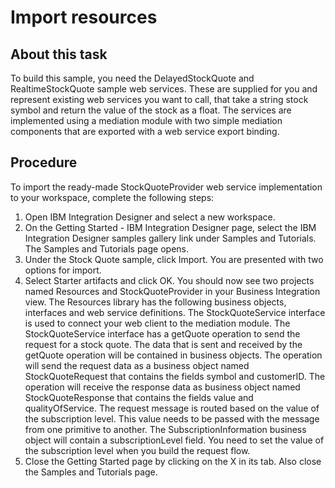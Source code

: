 <!-- image -->

# Import resources

## About this task

To build this sample, you need the DelayedStockQuote and
RealtimeStockQuote sample web services. These are supplied for you
and represent existing web services you want to call, that take a
string stock symbol and return the value of the stock as a float.
The services are implemented using a mediation module with two simple
mediation components that are exported with a web service export binding.

## Procedure

To import the ready-made StockQuoteProvider web service
implementation to your workspace, complete the following steps:

1. Open IBM Integration Designer and select a new workspace.
2. On the Getting Started - IBM Integration Designer page,
select the IBM Integration Designer samples gallery link under Samples
and Tutorials.  The Samples and Tutorials page opens.
3. Under the Stock Quote sample, click Import. You are presented with two options for import.
4. Select Starter artifacts and click OK. You should now see two projects named Resources and StockQuoteProvider
in your Business Integration view.  The Resources library has the
following business objects, interfaces and web service definitions. The StockQuoteService interface is used to connect your web client to the mediation module.
 The StockQuoteService interface has a getQuote operation to send the request for a stock quote.
The data that is sent and received by the getQuote operation will be contained in business objects. The operation will
send the request data as a business object named StockQuoteRequest that contains the fields symbol and customerID. The operation will receive the response data as business object
named StockQuoteResponse that contains the
fields value and qualityOfService.  The request
message is routed based on the value of the subscription level. This
value needs to be passed with the message from one primitive to another.
 The SubscriptionInformation business object
will contain a subscriptionLevel field. You
need to set the value of the subscription level when you build the
request flow.
5. Close the Getting Started page by clicking on the X in
its tab. Also close the Samples and Tutorials page.